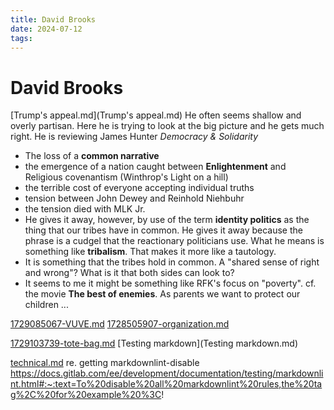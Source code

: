 ```yaml
---
title: David Brooks
date: 2024-07-12
tags:
---
```


<!-- markdownlint-disable -->

# David Brooks

[Trump's appeal.md](Trump's appeal.md) He often seems shallow and overly partisan. Here he is trying to look at the big picture and he gets much right. He is reviewing James Hunter _Democracy & Solidarity_

- The loss of a **common narrative**
- the emergence of a nation caught between **Enlightenment** and Religious covenantism (Winthrop's Light on a hill)
- the terrible cost of everyone accepting individual truths
- tension between John Dewey and Reinhold Niehbuhr
- the tension died with MLK Jr.
- He gives it away, however, by use of the term **identity politics** as the thing that our tribes have in common. He gives it away because the phrase is a cudgel that the reactionary politicians use. What he means is something like **tribalism**. That makes it more like a tautology.
- It is something that the tribes hold in common. A "shared sense of right and wrong"? What is it that both sides can look to?
- It seems to me it might be something like RFK's focus on "poverty". cf. the movie **The best of enemies**. As parents we want to protect our children ...

[1729085067-VUVE.md](1729085067-VUVE.md)
[1728505907-organization.md](1728505907-organization.md)

[1729103739-tote-bag.md](1729103739-tote-bag.md)
[Testing markdown](Testing markdown.md)

[technical.md](technical.md) re. getting markdownlint-disable https://docs.gitlab.com/ee/development/documentation/testing/markdownlint.html#:~:text=To%20disable%20all%20markdownlint%20rules,the%20tag%2C%20for%20example%20%3C!

